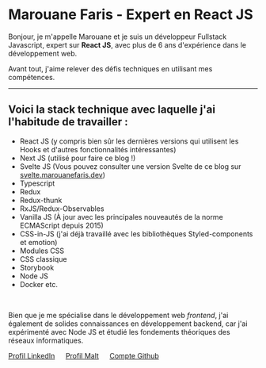 # Marouane Faris - Expert en React JS

Bonjour, je m'appelle Marouane et je suis un développeur Fullstack Javascript, expert sur **React JS**, avec plus de 6 ans d'expérience dans le développement web.

Avant tout, j'aime relever des défis techniques en utilisant mes compétences.

---

## Voici la stack technique avec laquelle j'ai l'habitude de travailler :

- React JS (y compris bien sûr les dernières versions qui utilisent les Hooks et d'autres fonctionnalités intéressantes)
- Next JS (utilisé pour faire ce blog !)
- Svelte JS (Vous pouvez consulter une version Svelte de ce blog sur [svelte.marouanefaris.dev](https://svelte.marouanefaris.dev/))
- Typescript
- Redux
- Redux-thunk
- RxJS/Redux-Observables
- Vanilla JS (À jour avec les principales nouveautés de la norme ECMAScript depuis 2015)
- CSS-in-JS (j'ai déjà travaillé avec les bibliothèques Styled-components et emotion)
- Modules CSS
- CSS classique
- Storybook
- Node JS
- Docker
  etc.

&nbsp;

Bien que je me spécialise dans le développement web _frontend_, j'ai également de solides connaissances en développement backend, car j'ai expérimenté avec Node JS et étudié les fondements théoriques des réseaux informatiques.

[Profil LinkedIn](https://www.linkedin.com/in/marouane-faris-1514b970/) &emsp; [Profil Malt](https://www.malt.fr/profile/marouanefaris) &emsp; [Compte Github](https://github.com/FarisMarouane)

